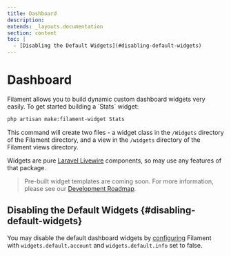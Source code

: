 ```yaml
---
title: Dashboard
description:
extends: _layouts.documentation
section: content
toc: |
  - [Disabling the Default Widgets](#disabling-default-widgets)
---
```


# Dashboard

<p class="lg:text-2xl">Filament allows you to build dynamic custom dashboard widgets very easily. To get started building a `Stats` widget:</p>

```bash
php artisan make:filament-widget Stats
```

This command will create two files - a widget class in the `/Widgets` directory of the Filament directory, and a view in the `/widgets` directory of the Filament views directory.

Widgets are pure [Laravel Livewire](https://laravel-livewire.com) components, so may use any features of that package.

> Pre-built widget templates are coming soon. For more information, please see our [Development Roadmap](/docs/roadmap).

## Disabling the Default Widgets {#disabling-default-widgets}

You may disable the default dashboard widgets by [configuring](/docs#configuration) Filament with `widgets.default.account` and `widgets.default.info` set to false.